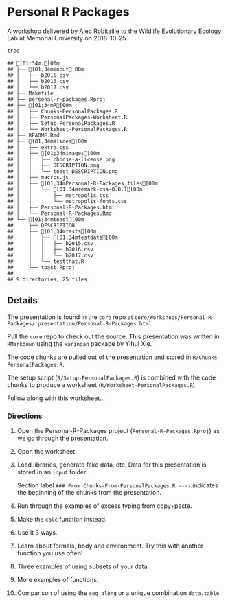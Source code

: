 
# Personal R Packages

A workshop delivered by Alec Robitaille to the Wildlife Evolutionary
Ecology Lab at Memorial University on 2018-10-25.

``` bash
tree
```

    ## [01;34m.[00m
    ## ├── [01;34minput[00m
    ## │   ├── b2015.csv
    ## │   ├── b2016.csv
    ## │   └── b2017.csv
    ## ├── Makefile
    ## ├── personal-r-packages.Rproj
    ## ├── [01;34mR[00m
    ## │   ├── Chunks-PersonalPackages.R
    ## │   ├── PersonalPackages-Worksheet.R
    ## │   ├── Setup-PersonalPackages.R
    ## │   └── Worksheet-PersonalPackages.R
    ## ├── README.Rmd
    ## ├── [01;34mslides[00m
    ## │   ├── extra.css
    ## │   ├── [01;34mimages[00m
    ## │   │   ├── choose-a-license.png
    ## │   │   ├── DESCRIPTION.png
    ## │   │   └── toast_DESCRIPTION.png
    ## │   ├── macros.js
    ## │   ├── [01;34mPersonal-R-Packages_files[00m
    ## │   │   └── [01;34mremark-css-0.0.1[00m
    ## │   │       ├── metropolis.css
    ## │   │       └── metropolis-fonts.css
    ## │   ├── Personal-R-Packages.html
    ## │   └── Personal-R-Packages.Rmd
    ## └── [01;34mtoast[00m
    ##     ├── DESCRIPTION
    ##     ├── [01;34mtests[00m
    ##     │   ├── [01;34mtestdata[00m
    ##     │   │   ├── b2015.csv
    ##     │   │   ├── b2016.csv
    ##     │   │   └── b2017.csv
    ##     │   └── testthat.R
    ##     └── toast.Rproj
    ## 
    ## 9 directories, 25 files

## Details

The presentation is found in the `core` repo at
`core/Workshops/Personal-R-Packages/ presentation/Personal-R-Packages.html`

Pull the `core` repo to check out the source. This presentation was
written in `RMarkdown` using the `xaringan` package by Yihui Xie.

The code chunks are pulled out of the presentation and stored in
`R/Chunks-PersonalPackages.R`.

The setup script (`R/Setup-PersonalPackages.R`) is combined with the
code chunks to produce a worksheet (`R/Worksheet-PersonalPackages.R`).

Follow along with this worksheet…

### Directions

1.  Open the Personal-R-Packages project (`Personal-R-Packages.Rproj`)
    as we go through the presentation.

2.  Open the worksheet.

3.  Load libraries, generate fake data, etc. Data for this presentation
    is stored in an `input` folder.

    Section label `### From Chunks-From-PersonalPackages.R ----`
    indicates the beginning of the chunks from the presentation.

4.  Run through the examples of excess typing from copy+paste.

5.  Make the `calc` function instead.

6.  Use it 3 ways.

7.  Learn about formals, body and environment. Try this with another
    function you use often!

8.  Three examples of using subsets of your data.

9.  More examples of functions.

10. Comparison of using the `seq_along` or a unique combination
    `data.table`.
